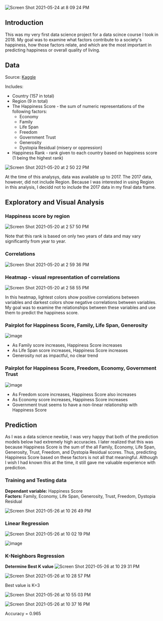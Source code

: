 ![Screen Shot 2021-05-24 at 8 09 24 PM](https://user-images.githubusercontent.com/54850909/119424896-f9c8c700-bccb-11eb-9b5d-84423ce95adc.png)

## Introduction
This was my very first data science project for a data scince course I took in 2018. My goal was to examine what factors contribute to a society's happiness, how those factors relate, and which are the most important in predicting happiness or overall quality of living. 

## Data

Source: [Kaggle](https://www.kaggle.com/unsdsn/world-happiness)

Includes:
* Country (157 in total)
* Region (9 in total)
* The Happiness Score - the sum of numeric representations of the following factors:
  * Economy
  * Family
  * Life Span
  * Freedom
  * Government Trust
  * Generosity
  * Dystopia Residual (misery or oppression)
* Happiness Rank - rank given to each country based on happiness score (1 being the highest rank)


![Screen Shot 2021-05-20 at 2 50 22 PM](https://user-images.githubusercontent.com/54850909/119040250-c956f500-b97a-11eb-907e-42e996b32c8a.png)

At the time of this analysys, data was available up to 2017. The 2017 data, however, did not include Region. Because I was interested in using Region in this analysis, I decidd not to include the 2017 data in my final data frame. 

## Exploratory and Visual Analysis

### Happiness score by region
![Screen Shot 2021-05-20 at 2 57 50 PM](https://user-images.githubusercontent.com/54850909/119041065-c7416600-b97b-11eb-896d-8fcfd9bb62c0.png)

Note that this rank is based on only two years of data and may vary significantly from year to year.

### Correlations
![Screen Shot 2021-05-20 at 2 59 36 PM](https://user-images.githubusercontent.com/54850909/119041253-040d5d00-b97c-11eb-809d-5f37043e35fd.png)


### Heatmap - visual representation of correlations
![Screen Shot 2021-05-20 at 2 58 55 PM](https://user-images.githubusercontent.com/54850909/119041181-ea6c1580-b97b-11eb-88db-5f5198df8e89.png)

In this heatmap, lightest colors show positive correlations between variables and darkest colors show negative correlations between variables. My goal was to examine the relationships between these variables and use them to predict the happiness score.

### Pairplot for Happiness Score, Family, Life Span, Generosity
![image](https://user-images.githubusercontent.com/54850909/119758211-c7ee6680-be6b-11eb-85c5-7c21bf45ddc1.png)

* As Family score increases, Happiness Score increases
* As Life Span score increases, Happiness Score increases
* Generosity not as impactful, no clear trend

### Pairplot for Happiness Score, Freedom, Economy, Government Trust
![image](https://user-images.githubusercontent.com/54850909/119758261-d9d00980-be6b-11eb-8850-4740c7ca3646.png)

* As Freedom score increases, Happiness Score also increases
* As Economy score increases, Happiness Score increases
* Government trust seems to have a non-linear relationship with Happiness Score

## Prediction
As I was a data science newbie, I was very happy that both of the prediction models below had extremely high accuracies. I later realized that this was because Happiness Score is the sum of the all Family, Economy, Life Span, Generosity, Trust, Freedom, and Dystopia Residual scores. Thus, predicting Happiness Score based on these factors is not all that meaningful. Although I wish I had known this at the time, it still gave me valuable experience with prediction.

### Training and Testing data
**Dependant variable:** Happiness Score \
**Factors:** Family, Economy, Life Span, Generosity, Trust, Freedom, Dystopia Residual

![Screen Shot 2021-05-26 at 10 26 49 PM](https://user-images.githubusercontent.com/54850909/119761596-b14b0e00-be71-11eb-9744-129254c50737.png)

### Linear Regression
![Screen Shot 2021-05-26 at 10 02 19 PM](https://user-images.githubusercontent.com/54850909/119759567-1a308700-be6e-11eb-8099-db610f78fce7.png)

![image](https://user-images.githubusercontent.com/54850909/119759600-24528580-be6e-11eb-8f72-44c247d18891.png)

### K-Neighbors Regression

**Determine Best K value**
![Screen Shot 2021-05-26 at 10 29 31 PM](https://user-images.githubusercontent.com/54850909/119761678-dccdf880-be71-11eb-99a2-86b069a2eb66.png)

![Screen Shot 2021-05-26 at 10 28 57 PM](https://user-images.githubusercontent.com/54850909/119761638-c7f16500-be71-11eb-8c77-88ca60bf6977.png)

Best value is K=3

![Screen Shot 2021-05-26 at 10 55 03 PM](https://user-images.githubusercontent.com/54850909/119763588-71862580-be75-11eb-8d99-a78954cca97f.png)

![Screen Shot 2021-05-26 at 10 37 16 PM](https://user-images.githubusercontent.com/54850909/119762259-fa4f9200-be72-11eb-839a-128a17e1c24c.png)

Accuracy = 0.965

